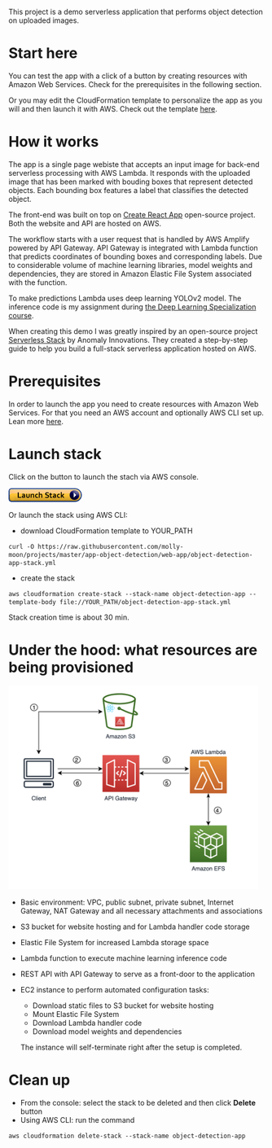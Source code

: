 
This project is a demo serverless application that performs object detection on uploaded images.  

# Start here

You can test the app with a click of a button by creating resources with Amazon Web Services. Check for the prerequisites in the following section.

Or you may edit the CloudFormation template to personalize the app as you will and then launch it with AWS. Check out the template [here](https://raw.githubusercontent.com/molly-moon/projects/master/app-object-detection/web-app/object-detection-app-stack.yml).

# How it works 

The app is a single page webiste that accepts an input image for back-end serverless processing with AWS Lambda. It responds with the uploaded image that has been marked with bouding boxes that represent detected objects. Each bounding box features a label that classifies the detected object.

The front-end was built on top on [Create React App](https://github.com/facebook/create-react-app) open-source project. Both the website and API are hosted on AWS. 

The workflow starts with a user request that is handled by AWS Amplify powered by API Gateway. API Gateway is integrated with Lambda function that predicts coordinates of bounding boxes and corresponding labels. Due to considerable volume of machine learning libraries, model weights and dependencies, they are stored in Amazon Elastic File System associated with the function.

To make predictions Lambda uses deep learning YOLOv2 model. The inference code is my assignment during [the Deep Learning Specialization course](https://www.coursera.org/specializations/deep-learning?utm_source=gg&utm_medium=sem&utm_content=17-DeepLearning-LATAM&campaignid=6516520287&adgroupid=77982690923&device=c&keyword=coursera%20artificial%20intelligence&matchtype=b&network=g&devicemodel=&adpostion=&creativeid=383382632097&hide_mobile_promo&gclid=Cj0KCQjw7ZL6BRCmARIsAH6XFDLvpcCIClw5qxJ8XfolByUM5qkxPaj-3t5GQy92JGu16Hi9_aQgQ6waAjMpEALw_wcB).

When creating this demo I was greatly inspired by an open-source project [Serverless Stack](https://serverless-stack.com/) by Anomaly Innovations. They created a step-by-step guide to help you build a full-stack serverless application hosted on AWS.

# Prerequisites
In order to launch the app you need to create resources with Amazon Web Services. For that you need an AWS account and optionally AWS CLI set up. Lean more [here](https://docs.aws.amazon.com/cli/latest/userguide/cli-configure-quickstart.html).

# Launch stack 

Click on the button to launch the stach via AWS console. 

[<img src='./cloudformation-launch-stack.png'>]("https://console.aws.amazon.com/cloudformation/home?region=us-east-1#/stacks/new?stackName=object-detection-app&templateURL=https://raw.githubusercontent.com/molly-moon/app-object-detection/master/object-detection-app-stack.yml) 

Or launch the stack using AWS CLI: 
- download CloudFormation template to YOUR_PATH
```
curl -O https://raw.githubusercontent.com/molly-moon/projects/master/app-object-detection/web-app/object-detection-app-stack.yml
```
- create the stack
```
aws cloudformation create-stack --stack-name object-detection-app --template-body file://YOUR_PATH/object-detection-app-stack.yml
```

Stack creation time is about 30 min.

# Under the hood: what resources are being provisioned

<img src="./architecture.png" height=400 />

- Basic environment: VPC, public subnet, private subnet, Internet Gateway, NAT Gateway and all necessary attachments and associations
- S3 bucket for website hosting and for Lambda handler code storage
- Elastic File System for increased Lambda storage space
- Lambda function to execute machine learning inference code
- REST API with API Gateway to serve as a front-door to the application
- EC2 instance to perform automated configuration tasks: 
	- Download static files to S3 bucket for website hosting
	- Mount Elastic File System 
    - Download Lambda handler code
	- Download model weights and dependencies

	The instance will self-terminate right after the setup is completed.

# Clean up
- From the console: select the stack to be deleted and then click **Delete** button 
- Using AWS CLI: run the command
````
aws cloudformation delete-stack --stack-name object-detection-app
````